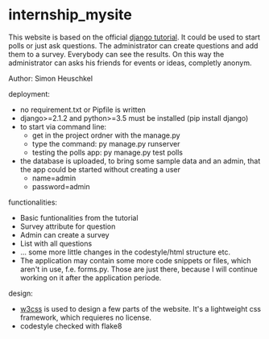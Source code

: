 # internship_mysite
This website is based on the official [django tutorial](https://www.djangoproject.com/start/).
It could be used to start polls or just ask questions. The administrator can create questions and add them to a survey.
Everybody can see the results. On this way the administrator can asks his friends for events or ideas, completly anonym.

Author: Simon Heuschkel


deployment:
* no requirement.txt or Pipfile is written
* django>=2.1.2 and python>=3.5 must be installed  (pip install django)
* to start via command line:  
  * get in the project ordner with the manage.py   
  * type the command: py manage.py runserver  
  * testing the polls app: py manage.py test polls  
* the database is uploaded, to bring some sample data and an admin, that the app could be started without creating a user
  * name=admin
  * password=admin

functionalities:
* Basic funtionalities from the tutorial
* Survey attribute for question
* Admin can create a survey
* List with all questions
* ... some more little changes in the codestyle/html structure etc.
* The application may contain some more code snippets or files, which aren't in use, f.e. forms.py.
  Those are just there, because I will continue working on it after the application periode.
  
 design:
 * [w3css](https://www.w3schools.com/w3css/) is used to design a few parts of the website. It's a lightweight css framework, which requieres no license. 
 * codestyle checked with flake8

  
